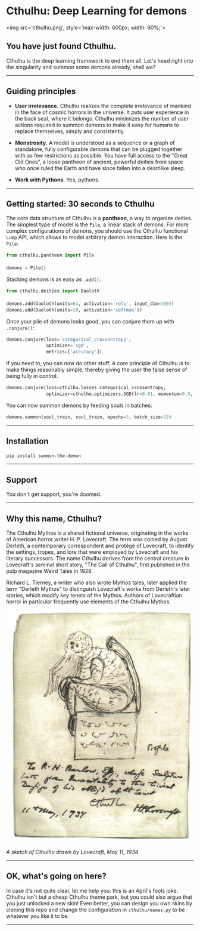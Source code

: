 # Cthulhu: Deep Learning for demons

<img src='cthulhu.png', style='max-width: 600px; width: 90%;'>

## You have just found Cthulhu.

Cthulhu is the deep learning framework to end them all. Let's head right into the singularity and
summon some demons already, shall we?

------------------

## Guiding principles

- __User irrelevance.__ Cthulhu realizes the complete irrelevance of mankind in the face of cosmic horrors in the universe. It puts user experience in the back seat, where it belongs. Cthulhu minimizes the number of user actions required to summon demons to make it easy for humans to replace themselves, simply and consistently.

- __Monstrosity.__ A model is understood as a sequence or a graph of standalone, fully configurable demons that can be plugged together with as few restrictions as possible. You have full access to the "Great Old Ones", a loose pantheon of ancient, powerful deities from space who once ruled the Earth and have since fallen into a deathlike sleep.

- __Work with Pythons__. Yes, pythons.

------------------


## Getting started: 30 seconds to Cthulhu

The core data structure of Cthulhu is a __pantheon__, a way to organize deities. The simplest type of model is the `Pile`, a linear stack of demons. For more complex configurations of demons, you should use the Cthulhu functional `Lump` API, which allows to model arbitrary demon interaction.
Here is the `Pile`:

```python
from cthulhu.pantheon import Pile

demons = Pile()
```

Stacking demons is as easy as `.add()`:

```python
from cthulhu.deities import Daoloth

demons.add(Daoloth(units=64, activation='relu', input_dim=100))
demons.add(Daoloth(units=10, activation='softmax'))
```

Once your pile of demons looks good, you can conjure them up with `.conjure()`:

```python
demons.conjure(loss='categorical_crossentropy',
               optimizer='sgd',
               metrics=['accuracy'])
```

If you need to, you can now do other stuff. A core principle of Cthulhu is to make things reasonably simple, thereby giving the user the false sense of being fully in control.

```python
demons.conjure(loss=cthulhu.losses.categorical_crossentropy,
               optimizer=cthulhu.optimizers.SGD(lr=0.01, momentum=0.9, nesterov=True))
```

You can now summon demons by feeding souls in batches:

```python
demons.summon(soul_train, soul_train, epochs=5, batch_size=32)
```

------------------


## Installation

```sh
pip install summon-the-demon
```

------------------


## Support

You don't get support, you're doomed.


------------------


## Why this name, Cthulhu?

The Cthulhu Mythos is a shared fictional universe, originating in the works of American horror writer H. P. Lovecraft. The term was coined by August Derleth, a contemporary correspondent and protégé of Lovecraft, to identify the settings, tropes, and lore that were employed by Lovecraft and his literary successors. The name Cthulhu derives from the central creature in Lovecraft's seminal short story, "The Call of Cthulhu", first published in the pulp magazine Weird Tales in 1928.

Richard L. Tierney, a writer who also wrote Mythos tales, later applied the term "Derleth Mythos" to distinguish Lovecraft's works from Derleth's later stories, which modify key tenets of the Mythos. Authors of Lovecraftian horror in particular frequently use elements of the Cthulhu Mythos.


![Cthulhu Sketch by Lovecraft](Cthulhu_sketch_by_Lovecraft.jpg)

_A sketch of Cthulhu drawn by Lovecraft, May 11, 1934_

------------------


## OK, what's going on here?

In case it's not quite clear, let me help you: this is an April's fools joke. Cthulhu isn't but a cheap
Cthulhu theme park, but you could also argue that you just unlocked a new skin! Even better, you can
design you own skins by cloning this repo and change the configuration in `cthulhu/names.py` to be whatever
you like it to be. 

------------------
